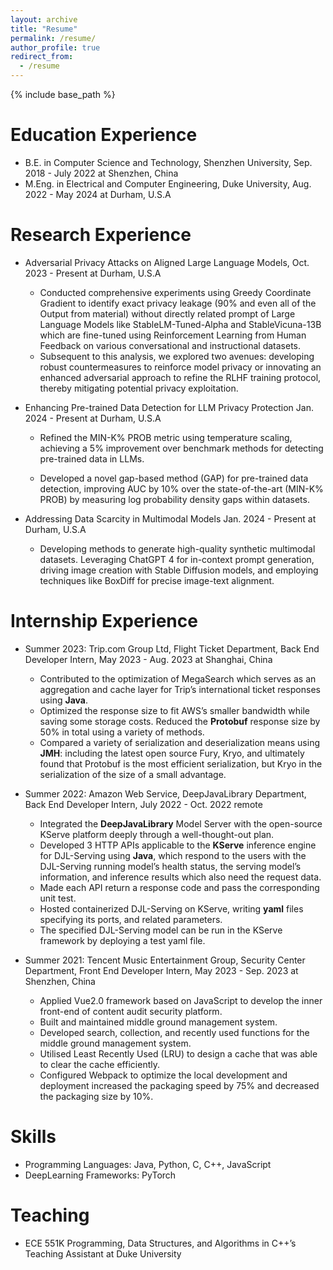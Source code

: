 ```yaml
---
layout: archive
title: "Resume"
permalink: /resume/
author_profile: true
redirect_from:
  - /resume
---
```


{% include base_path %}



Education Experience
======
* B.E. in Computer Science and Technology, Shenzhen University, Sep. 2018 - July 2022 at Shenzhen, China
* M.Eng. in Electrical and Computer Engineering, Duke University, Aug. 2022 - May 2024 at Durham, U.S.A

Research Experience
======
* Adversarial Privacy Attacks on Aligned Large Language Models, Oct. 2023 - Present at Durham, U.S.A
  - Conducted comprehensive experiments using Greedy Coordinate Gradient to identify exact privacy leakage (90% and even all of the Output from material) without directly related prompt of Large Language Models like StableLM-Tuned-Alpha and StableVicuna-13B which are fine-tuned using Reinforcement Learning from Human Feedback on various conversational and instructional datasets. 
  - Subsequent to this analysis, we explored two avenues: developing robust countermeasures to reinforce model privacy or innovating an enhanced adversarial approach to refine the RLHF training protocol, thereby mitigating potential privacy exploitation.

* Enhancing Pre-trained Data Detection for LLM Privacy Protection Jan. 2024 - Present at Durham, U.S.A

  - Refined the MIN-K% PROB metric using temperature scaling, achieving a 5% improvement over benchmark methods for detecting pre-trained data in LLMs. 

  - Developed a novel gap-based method (GAP) for pre-trained data detection, improving AUC by 10% over the state-of-the-art (MIN-K% PROB) by measuring log probability density gaps within datasets.

* Addressing Data Scarcity in Multimodal Models Jan. 2024 - Present at Durham, U.S.A
  - Developing methods to generate high-quality synthetic multimodal datasets. Leveraging ChatGPT 4 for in-context prompt generation, driving image creation with Stable Diffusion models, and employing techniques like BoxDiff for precise image-text alignment.


Internship Experience
======
* Summer 2023: Trip.com Group Ltd, Flight Ticket Department, Back End Developer Intern, May 2023 - Aug. 2023 at Shanghai, China
  - Contributed to the optimization of MegaSearch which serves as an aggregation and cache layer for Trip’s international ticket responses using **Java**.
  - Optimized the response size to fit AWS’s smaller bandwidth while saving some storage costs. Reduced the **Protobuf** response size by 50% in total using a variety of methods. 
  - Compared a variety of serialization and deserialization means using **JMH**: including the latest open source Fury, Kryo, and ultimately found that Protobuf is the most efficient serialization, but Kryo in the serialization of the size of a small advantage.

* Summer 2022: Amazon Web Service, DeepJavaLibrary Department, Back End Developer Intern, July 2022 - Oct. 2022 remote
  * Integrated the **DeepJavaLibrary** Model Server with the open-source KServe platform deeply through a well-thought-out plan.
  - Developed 3 HTTP APIs applicable to the **KServe** inference engine for DJL-Serving using **Java**, which respond to the users with the DJL-Serving running model’s health status, the serving model’s information, and inference results which also need the request data.
  - Made each API return a response code and pass the corresponding unit test.
  - Hosted containerized DJL-Serving on KServe, writing **yaml** files specifying its ports, and related parameters.  
  - The specified DJL-Serving model can be run in the KServe framework by deploying a test yaml file.

* Summer 2021: Tencent Music Entertainment Group, Security Center Department, Front End Developer Intern, May 2023 - Sep. 2023 at Shenzhen, China
  * Applied Vue2.0 framework based on JavaScript to develop the inner front-end of content audit security platform.
  - Built and maintained middle ground management system.
  - Developed search, collection, and recently used functions for the middle ground management system.
  - Utilised Least Recently Used (LRU) to design a cache that was able to clear the cache efficiently.
  - Configured Webpack to optimize the local development and deployment increased the packaging speed by 75% and decreased the packaging size by 10%.
  
Skills
======
* Programming Languages: Java, Python, C, C++, JavaScript
* DeepLearning Frameworks: PyTorch

Teaching
======
- ECE 551K Programming, Data Structures, and Algorithms in C++’s Teaching Assistant at Duke University

